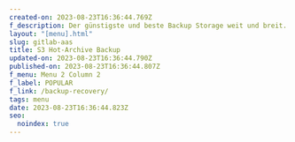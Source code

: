 ```yaml
---
created-on: 2023-08-23T16:36:44.769Z
f_description: Der günstigste und beste Backup Storage weit und breit.
layout: "[menu].html"
slug: gitlab-aas
title: S3 Hot-Archive Backup
updated-on: 2023-08-23T16:36:44.790Z
published-on: 2023-08-23T16:36:44.807Z
f_menu: Menu 2 Column 2
f_label: POPULAR
f_link: /backup-recovery/
tags: menu
date: 2023-08-23T16:36:44.823Z
seo:
  noindex: true
---
```

